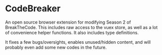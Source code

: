 # CodeBreaker

An open source browser extension for modifying Season 2 of BreakTheCode. This includes raw access to the vuex store, as well as a lot of convenience helper functions. It also includes type definitions.

It fixes a few bugs/oversights, enables unused/hidden content, and will probably even add some new codes in the future.
